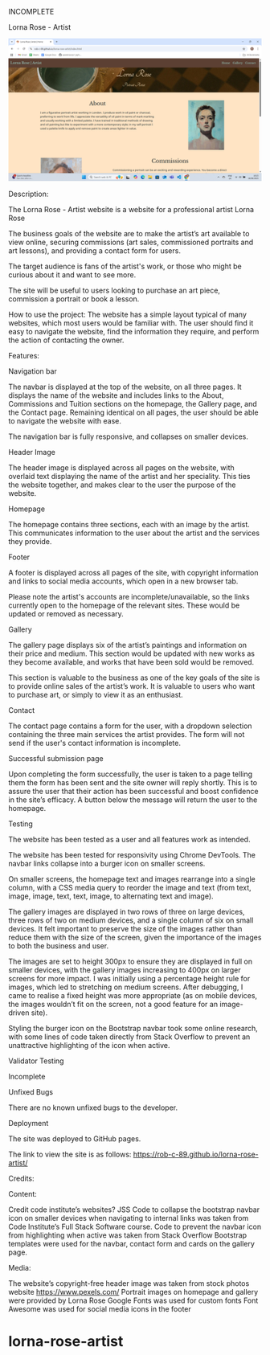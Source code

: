 ﻿INCOMPLETE


Lorna Rose - Artist

![alt text](https://github.com/Rob-C-89/lorna-rose-artist/blob/main/documentation/homepage-1.png)

Description:

The Lorna Rose - Artist website is a website for a professional artist Lorna Rose

The business goals of the website are to make the artist’s art available to view online, securing commissions (art sales, commissioned portraits and art lessons), and providing a contact form for users. 

The target audience is fans of the artist's work, or those who might be curious about it and want to see more.

The site will be useful to users looking to purchase an art piece, commission a portrait or book a lesson. 


How to use the project:
The website has a simple layout typical of many websites, which most users would be familiar with. The user should find it easy to navigate the website, find the information they require, and perform the action of contacting the owner.


Features:

Navigation bar

The navbar is displayed at the top of the website, on all three pages. It displays the name of the website and includes links to the About, Commissions and Tuition sections on the homepage, the Gallery page, and the Contact page. Remaining identical on all pages, the user should be able to navigate the website with ease.

 The navigation bar is fully responsive, and collapses on smaller devices.

Header Image 

The header image is displayed across all pages on the website, with overlaid text displaying the name of the artist and her speciality. This ties the website together, and makes clear to the user the purpose of the website.

Homepage

The homepage contains three sections, each with an image by the artist. This communicates information to the user about the artist and the services they provide.

Footer

A footer is displayed across all pages of the site, with copyright information and links to social media accounts, which open in a new browser tab.

Please note the artist's accounts are incomplete/unavailable, so the links currently open to the homepage of the relevant sites. These would be updated or removed as necessary.


Gallery

The gallery page displays six of the artist’s paintings and information on their price and medium. This section would be updated with new works as they become available, and works that have been sold would be removed.


This section is valuable to the business as one of the key goals of the site is to provide online sales of the artist’s work. It is valuable to users who want to purchase art, or simply to view it as an enthusiast.

Contact

The contact page contains a form for the user, with a dropdown selection containing the three main services the artist provides. The form will not send if the user's contact information is incomplete.

Successful submission page

Upon completing the form successfully, the user is taken to a page telling them the form has been sent and the site owner will reply shortly. This is to assure the user that their action has been successful and boost confidence in the site’s efficacy. A button below the message will return the user to the homepage.

Testing

The website has been tested as a user and all features work as intended.

The website has been tested for responsivity using Chrome DevTools. The navbar links collapse into a burger icon on smaller screens. 

On smaller screens, the homepage text and images rearrange into a single column, with a CSS media query to reorder the image and text (from text, image, image, text, text, image, to alternating text and image).

The gallery images are displayed in two rows of three on large devices, three rows of two on medium devices, and a single column of six on small devices. It felt important to preserve the size of the images rather than reduce them with the size of the screen, given the importance of the images to both the business and user.

The images are set to height 300px to ensure they are displayed in full on smaller devices, with the gallery images increasing to 400px on larger screens for more impact. I was initially using a percentage height rule for images, which led to stretching on medium screens. After debugging, I came to realise a fixed height was more appropriate (as on mobile devices, the images wouldn’t fit on the screen, not a good feature for an image-driven site).

Styling the burger icon on the Bootstrap navbar took some online research, with some lines of code taken directly from Stack Overflow to prevent an unattractive highlighting of the icon when active.

Validator Testing

Incomplete

Unfixed Bugs

There are no known unfixed bugs to the developer.

Deployment

The site was deployed to GitHub pages.

The link to view the site is as follows: https://rob-c-89.github.io/lorna-rose-artist/


Credits:

Content:

Credit code institute’s websites?
JSS Code to collapse the bootstrap navbar icon on smaller devices when navigating to internal links was taken from Code Institute’s Full Stack Software course.
Code to prevent the navbar icon from highlighting when active was taken from Stack Overflow
Bootstrap templates were used for the navbar, contact form and cards on the gallery page.


Media:

The website’s copyright-free header image was taken from stock photos website https://www.pexels.com/
Portrait images on homepage and gallery were provided by Lorna Rose
Google Fonts was used for custom fonts
Font Awesome was used for social media icons in the footer
# lorna-rose-artist


